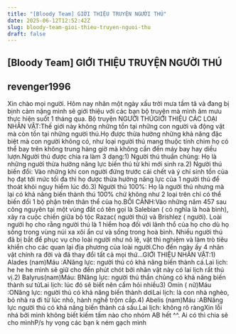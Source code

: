 ```yaml
---
title: "[Bloody Team] GIỚI THIỆU TRUYỆN NGƯỜI THÚ"
date: 2025-06-12T12:52:42Z
slug: bloody-team-gioi-thieu-truyen-nguoi-thu
draft: false
---
```


## [Bloody Team] GIỚI THIỆU TRUYỆN NGƯỜI THÚ

## revenger1996

Xin chào mọi người. Hôm nay nhân một ngày xấu trời mưa tầm tã và đang bị bịnh cảm nặng mình sẽ giới thiệu với các bạn bộ truyện mà mình âm mưu thực hiện suốt 1 tháng qua.
 Bộ truyện NGƯỜI THÚGIỚI THIỆU CÁC LOẠI NHÂN VẬT:Thế giới này không những tồn tại những con người và động vật mà còn tồn tại những người thú.Họ được thừa hưởng những khả năng đặc biệt mà con người không có, như loại người thú mang thuộc tính chim họ có thể bay trên không trung hàng giờ mà không cần đến máy bay hay diều lượn.Người thú được chia ra làm 3 dạng:1) Người thú thuần chủng: Họ là những người thừa hưởng năng lực biến thú từ khi mới sinh ra.2) Người thú biến đổi: Vào những khi con người đứng trước cái chết và ý chí sinh tồn của họ đạt tới mức tối đa thì họ được thừa hưởng năng lực của 1 người thú để thoát khỏi nguy hiểm lúc đó.3) Người thú 100%: Họ là người thú nhưng mà lại có khả năng biến thành thú 100% chứ không như 2 loại trên chỉ có thể biến đổi 1 bộ phận trên thân thể của họ.BỐI CẢNH:Vào những năm 457 sau công nguyên tại một vùng đất có tên gọi là Salebian ( có nghĩa là hoà bình), xãy ra cuộc chiến giữa bộ tộc Razac( người thú) và Brishlez ( người). Loài người họ cho rằng người thú là 1 hiểm hoạ đối với lãnh thổ của họ cho dù họ sống trong vùng núi xa xôi ẩn cư và sống trong hoà bình. Nhiều người thú đã bị bắt để phục vụ cho loài người như nô lệ, vật thì nghiệm và làm trò tiêu khiển cho các quan lại địa phương của loài người.Cho đến ngày ấy 4 nhân vật chính ra đời và đã thay đổi tất cả mọi thứ...GIỚI THIỆU NHÂN VẬT:1) Alades (nam)Máu :ANăng lực: người thú có khả năng biến thành cá.Lai lịch: he he he mình sẽ giữ cho đến phút chót bởi nhân vật này có lai lịch rất thú vị.2) Balyrus(nam)Máu: BNăng lực: người thú thần chủng có khả năng biến thành sư tửLai lịch: lúc đó sẽ biết nên cấm hỏi nhiều3) Omin ( nữ)Máu :ONăng lực: người thú có khả năng biến thành dơiLai lịch: là con nhà nghèo, bỏ nhà ra đi từ lúc nhỏ, hành nghề trộm cắp.4) Abelis (nam)Máu :ABNăng lực người thú có khả năng biến thành cá sấu.Lai lịch: không rõ ràngXin lỗi nhá bởi mình không biết kiếm tấm nào cho nhóm AB hết ^^. Ai có thì chia sẽ cho mìnhP/s hy vọng các bạn k ném gạch mình